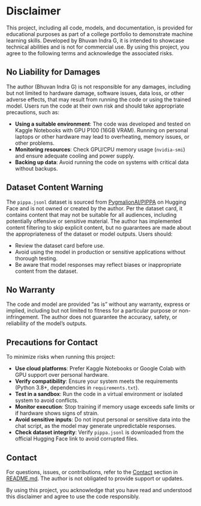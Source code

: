 # Disclaimer

This project, including all code, models, and documentation, is provided for educational purposes as part of a college portfolio to demonstrate machine learning skills. Developed by Bhuvan Indra G, it is intended to showcase technical abilities and is not for commercial use. By using this project, you agree to the following terms and acknowledge the associated risks.

## No Liability for Damages

The author (Bhuvan Indra G) is not responsible for any damages, including but not limited to hardware damage, software issues, data loss, or other adverse effects, that may result from running the code or using the trained model. Users run the code at their own risk and should take appropriate precautions, such as:

- **Using a suitable environment**: The code was developed and tested on Kaggle Notebooks with GPU P100 (16GB VRAM). Running on personal laptops or other hardware may lead to overheating, memory issues, or other problems.
- **Monitoring resources**: Check GPU/CPU memory usage (`nvidia-smi`) and ensure adequate cooling and power supply.
- **Backing up data**: Avoid running the code on systems with critical data without backups.

## Dataset Content Warning

The `pippa.jsonl` dataset is sourced from [PygmalionAI/PIPPA](https://huggingface.co/datasets/PygmalionAI/PIPPA) on Hugging Face and is not owned or created by the author. Per the dataset card, it contains content that may not be suitable for all audiences, including potentially offensive or sensitive material. The author has implemented content filtering to skip explicit content, but no guarantees are made about the appropriateness of the dataset or model outputs. Users should:

- Review the dataset card before use.
- Avoid using the model in production or sensitive applications without thorough testing.
- Be aware that model responses may reflect biases or inappropriate content from the dataset.

## No Warranty

The code and model are provided “as is” without any warranty, express or implied, including but not limited to fitness for a particular purpose or non-infringement. The author does not guarantee the accuracy, safety, or reliability of the model’s outputs.

## Precautions for Contact

To minimize risks when running this project:

- **Use cloud platforms**: Prefer Kaggle Notebooks or Google Colab with GPU support over personal hardware.
- **Verify compatibility**: Ensure your system meets the requirements (Python 3.8+, dependencies in `requirements.txt`).
- **Test in a sandbox**: Run the code in a virtual environment or isolated system to avoid conflicts.
- **Monitor execution**: Stop training if memory usage exceeds safe limits or if hardware shows signs of strain.
- **Avoid sensitive inputs**: Do not input personal or sensitive data into the chat script, as the model may generate unpredictable responses.
- **Check dataset integrity**: Verify `pippa.jsonl` is downloaded from the official Hugging Face link to avoid corrupted files.

## Contact

For questions, issues, or contributions, refer to the [Contact](#contact) section in [README.md](README.md). The author is not obligated to provide support or updates.

By using this project, you acknowledge that you have read and understood this disclaimer and agree to use the code responsibly.